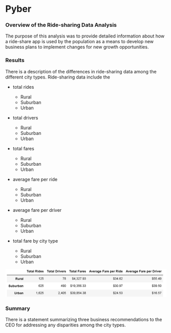 # Pyber
### Overview of the Ride-sharing Data Analysis

The purpose of this analysis was to provide detailed information about how a ride-share app is used by the population as a means to develop new business plans to implement changes for new growth opportunities.


### Results
There is a description of the differences in ride-sharing data among the different city types. Ride-sharing data include the 
- total rides
  - Rural
  - Suburban
  - Urban   

- total drivers
  - Rural
  - Suburban
  - Urban 

- total fares
  - Rural
  - Suburban
  - Urban 

- average fare per ride 
  - Rural
  - Suburban
  - Urban 

- average fare per driver
  - Rural
  - Suburban
  - Urban 
  
- total fare by city type 
  - Rural
  - Suburban
  - Urban 

  
![Data summary](analysis/PyBer_fare_summary.png)
  

### Summary
There is a statement summarizing three business recommendations to the CEO for addressing any disparities among the city types.

